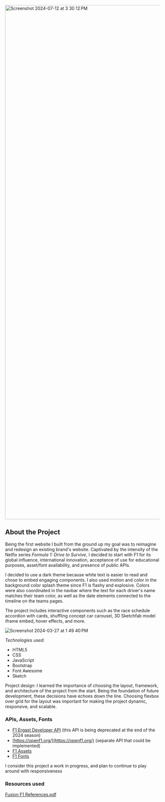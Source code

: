 <img width="1666" alt="Screenshot 2024-07-12 at 3 30 12 PM" src="https://github.com/user-attachments/assets/83f9d14c-e650-42dc-bef8-91f0ebb86b72">

## About the Project

Being the first website I built from the ground up my goal was to reimagine and redesign an existing brand's website. Captivated by the intensity of the Netfix series *Formula 1: Drive to Survive*, I decided to start with F1 for its global influence, international innovation, acceptance of use for educational purposes, asset/font availability, and presence of public APIs.

I decided to use a dark theme because white text is easier to read and chose to embed engaging components. I also used motion and color in the background color splash theme since F1 is flashy and explosive. Colors were also coordinated in the navbar where the text for each driver's name matches their team color, as well as the date elements connected to the timeline on the teams pages.

The project includes interactive components such as the race schedule accordion with cards, shuffling concept car carousel, 3D Sketchfab model iframe embed, hover effects, and more.

![Screenshot 2024-03-27 at 1 49 40 PM](https://github.com/user-attachments/assets/bb2a8848-010e-4d10-9cbe-08495b89fb34)

*Technologies used*:
- HTML5
- CSS
- JavaScript
- Bootstrap
- Font Awesome
- Sketch

Project design: I learned the importance of choosing the layout, framework, and architecture of the project from the start. Being the foundation of future development, these decisions have echoes down the line. Choosing flexbox over grid for the layout was important for making the project dynamic, responsive, and scalable.

### APIs, Assets, Fonts
- [F1 Ergast Developer API](http://ergast.com/mrd/) (this API is being deprecated at the end of the 2024 season)
- [https://openf1.org/](https://openf1.org/) (separate API that could be implemented)
- [F1 Assets](f1assets.com)
- [F1 Fonts](https://imjustcreative.com/download-f1-fonts-formula-1-fonts/2021/09/16)
 
I consider this project a work in progress, and plan to continue to play around with responsiveness

### Resources used
[Fusion F1 References.pdf](https://github.com/user-attachments/files/16242899/Fusion.F1.References.pdf)


